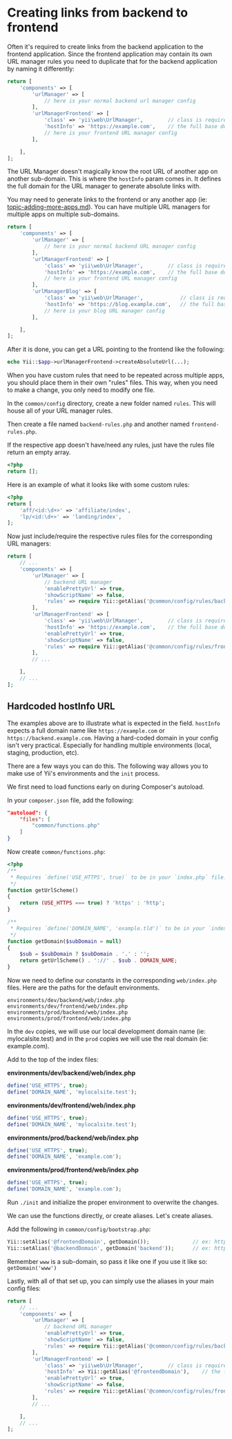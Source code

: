 Creating links from backend to frontend
=======================================

Often it's required to create links from the backend application to the frontend application. Since the frontend application may
contain its own URL manager rules you need to duplicate that for the backend application by naming it differently:

```php
return [
    'components' => [
        'urlManager' => [
            // here is your normal backend url manager config
        ],
        'urlManagerFrontend' => [
            'class' => 'yii\web\UrlManager',        // class is required on custom named url managers!
            'hostInfo' => 'https://example.com',    // the full base domain name to use for the links
            // here is your frontend URL manager config
        ],

    ],
];
```

The URL Manager doesn't magically know the root URL of another app on another sub-domain. This is where the `hostInfo` param
comes in. It defines the full domain for the URL manager to generate absolute links with.

You may need to generate links to the frontend or any another app (ie: [topic-adding-more-apps.md](topic-adding-more-apps.md)). You can have multiple URL managers for multiple apps on multiple sub-domains.

```php
return [
    'components' => [
        'urlManager' => [
            // here is your normal backend URL manager config
        ],
        'urlManagerFrontend' => [
            'class' => 'yii\web\UrlManager',        // class is required on custom named URL managers!
            'hostInfo' => 'https://example.com',    // the full base domain name to use for the links
            // here is your frontend URL manager config
        ],
        'urlManagerBlog' => [
            'class' => 'yii\web\UrlManager',            // class is required on custom named URL managers!
            'hostInfo' => 'https://blog.example.com',   // the full base domain name to use for the links
            // here is your blog URL manager config
        ],

    ],
];
```

After it is done, you can get a URL pointing to the frontend like the following:

```php
echo Yii::$app->urlManagerFrontend->createAbsoluteUrl(...);
```

When you have custom rules that need to be repeated across multiple apps, you should place them in their
own "rules" files. This way, when you need to make a change, you only need to modify one file.

In the `common/config` directory, create a new folder named `rules`. This will house all of your URL manager rules.

Then create a file named `backend-rules.php` and another named `frontend-rules.php`.

If the respective app doesn't have/need any rules, just have the rules file return an empty array.

```php
<?php
return [];
```

Here is an example of what it looks like with some custom rules:

```php
<?php
return [
    'aff/<id:\d+>' => 'affiliate/index',
    'lp/<id:\d+>' => 'landing/index',
];
```

Now just include/require the respective rules files for the corresponding URL managers:

```php
return [
    // ...
    'components' => [
        'urlManager' => [
            // backend URL manager
            'enablePrettyUrl' => true,
            'showScriptName' => false,
            'rules' => require Yii::getAlias('@common/config/rules/backend-rules.php'),
        ],
        'urlManagerFrontend' => [
            'class' => 'yii\web\UrlManager',        // class is required on custom named url managers!
            'hostInfo' => 'https://example.com',    // the full base domain name to use for the links
            'enablePrettyUrl' => true,
            'showScriptName' => false,
            'rules' => require Yii::getAlias('@common/config/rules/frontend-rules.php'),
        ],
        // ...

    ],
    // ...
];
```

## Hardcoded hostInfo URL

The examples above are to illustrate what is expected in the field. `hostInfo` expects a full domain name like `https://example.com` or
`https://backend.example.com`. Having a hard-coded domain in your config isn't very practical. Especially for handling multiple environments
(local, staging, production, etc).

There are a few ways you can do this. The following way allows you to make use of Yii's environments and the `init` process.

We first need to load functions early on during Composer's autoload.

In your `composer.json` file, add the following:

```json
"autoload": {
    "files": [
        "common/functions.php"
    ]
}
```

Now create `common/functions.php`:

```php
<?php
/**
 * Requires `define('USE_HTTPS', true)` to be in your `index.php` file!
 */
function getUrlScheme()
{
    return (USE_HTTPS === true) ? 'https' : 'http';
}

/**
 * Requires `define('DOMAIN_NAME', 'example.tld')` to be in your `index.php` file!
 */
function getDomain($subDomain = null)
{
    $sub = $subDomain ? $subDomain . '.' : '';
    return getUrlScheme() . '://' . $sub . DOMAIN_NAME;
}
```

Now we need to define our constants in the corresponding `web/index.php` files. Here are the paths for the default environments.

```
environments/dev/backend/web/index.php
environments/dev/frontend/web/index.php
environments/prod/backend/web/index.php
environments/prod/frontend/web/index.php
```

In the `dev` copies, we will use our local development domain name (ie: mylocalsite.test) and in the `prod` copies we will use the real domain (ie: example.com).

Add to the top of the index files:

**environments/dev/backend/web/index.php**

```php
define('USE_HTTPS', true);
define('DOMAIN_NAME', 'mylocalsite.test');
```

**environments/dev/frontend/web/index.php**

```php
define('USE_HTTPS', true);
define('DOMAIN_NAME', 'mylocalsite.test');
```

**environments/prod/backend/web/index.php**

```php
define('USE_HTTPS', true);
define('DOMAIN_NAME', 'example.com');
```

**environments/prod/frontend/web/index.php**

```php
define('USE_HTTPS', true);
define('DOMAIN_NAME', 'example.com');
```

Run `./init` and initialize the proper environment to overwrite the changes.

We can use the functions directly, or create aliases. Let's create aliases.

Add the following in `common/config/bootstrap.php`:

```php
Yii::setAlias('@frontendDomain', getDomain());              // ex: https://somedomain.tld
Yii::setAlias('@backendDomain', getDomain('backend'));      // ex: https://backend.somedomain.tld
```

Remember `www` is a sub-domain, so pass it like one if you use it like so: `getDomain('www')`

Lastly, with all of that set up, you can simply use the aliases in your main config files:

```php
return [
    // ...
    'components' => [
        'urlManager' => [
            // backend URL manager
            'enablePrettyUrl' => true,
            'showScriptName' => false,
            'rules' => require Yii::getAlias('@common/config/rules/backend-rules.php'),
        ],
        'urlManagerFrontend' => [
            'class' => 'yii\web\UrlManager',        // class is required on custom named URL managers!
            'hostInfo' => Yii::getAlias('@frontendDomain'),    // the full base domain name to use for the links
            'enablePrettyUrl' => true,
            'showScriptName' => false,
            'rules' => require Yii::getAlias('@common/config/rules/frontend-rules.php'),
        ],
        // ...

    ],
    // ...
];
```
